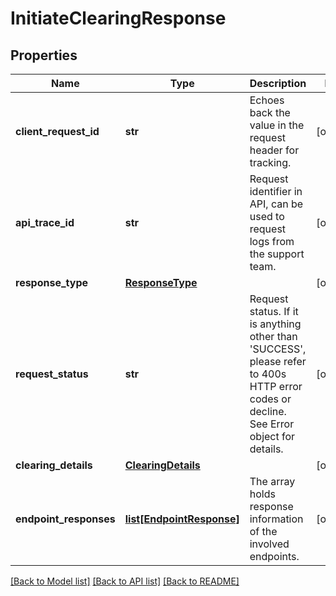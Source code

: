 # InitiateClearingResponse

## Properties
Name | Type | Description | Notes
------------ | ------------- | ------------- | -------------
**client_request_id** | **str** | Echoes back the value in the request header for tracking. | [optional] 
**api_trace_id** | **str** | Request identifier in API, can be used to request logs from the support team. | [optional] 
**response_type** | [**ResponseType**](ResponseType.md) |  | [optional] 
**request_status** | **str** | Request status. If it is anything other than &#39;SUCCESS&#39;, please refer to 400s HTTP error codes or decline. See Error object for details. | [optional] 
**clearing_details** | [**ClearingDetails**](ClearingDetails.md) |  | [optional] 
**endpoint_responses** | [**list[EndpointResponse]**](EndpointResponse.md) | The array holds response information of the involved endpoints. | [optional] 

[[Back to Model list]](../README.md#documentation-for-models) [[Back to API list]](../README.md#documentation-for-api-endpoints) [[Back to README]](../README.md)


